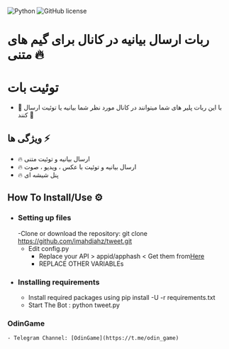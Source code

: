 ![Python](https://img.shields.io/badge/python-3670A0?style=for-the-badge&logo=python&logoColor=ffdd54) ![GitHub license](https://github.com/imahdiahz/tweet/blob/master/LICENSE)

<!-- ![GitHub forks](https://github.com/imahdiahz/tweet/network/members)

![GitHub stars](https://github.com/imahdiahz/tweet/stargazers) -->
# ربات ارسال بیانیه در کانال برای گیم های متنی 🔥
# توئیت بات 
- 🔱 با این ربات پلیر های شما میتوانند در کانال مورد نظر شما بیانیه یا توئیت ارسال کنند 🔱
## ویژگی ها ⚡️
   - 🔥 ارسال بیانیه و توئیت متنی
   - 🔥 ارسال بیانیه و توئیت با عکس ، ویدیو ، صوت
   - 🔥 پنل شیشه ای
## How To Install/Use  ⚙️
- ### Setting up files
    -Clone or download the repository: git clone https://github.com/imahdiahz/tweet.git
    - Edit config.py   
        - Replace your API  > appid/apphash < Get them from[Here](https://my.telegram.org)
        - REPLACE OTHER VARIABLEs 
- ### Installing requirements
    - Install required packages using pip install -U -r requirements.txt
    - Start The Bot : python tweet.py
### OdinGame
    - Telegram Channel: [OdinGame](https://t.me/odin_game)